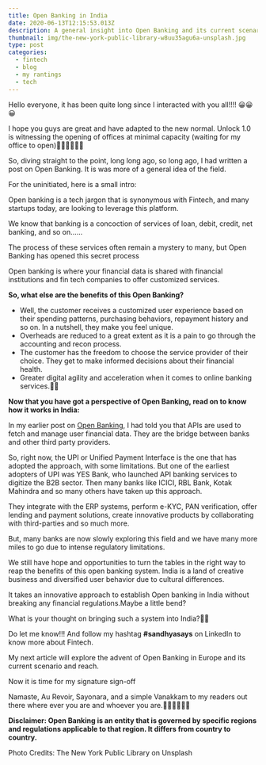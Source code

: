 ```yaml
---
title: Open Banking in India
date: 2020-06-13T12:15:53.013Z
description: A general insight into Open Banking and its current scenario in India
thumbnail: img/the-new-york-public-library-w8uu35agu6a-unsplash.jpg
type: post
categories:
  - fintech
  - blog
  - my rantings
  - tech
---
```

Hello everyone, it has been quite long since I interacted with you all!!!! 😀😀😀

I hope you guys are great and have adapted to the new normal. Unlock 1.0 is witnessing the opening of offices at minimal capacity (waiting for my office to open)👩‍💻👩‍💻👩‍💻

So, diving straight to the point, long long ago, so long ago, I had written a post on Open Banking. It is was more of a general idea of the field.

For the uninitiated, here is a small intro:

Open banking is a tech jargon that is synonymous with Fintech, and many startups today, are looking to leverage this platform.

We know that banking is a concoction of services of loan, debit, credit, net banking, and so on……

The process of these services often remain a mystery to many, but Open Banking has opened this secret process

Open banking is where your financial data is shared with financial institutions and fin tech companies to offer customized services.

**So, what else are the benefits of this Open Banking?**

* Well, the customer receives a customized user experience based on their spending patterns, purchasing behaviors, repayment history and so on. In a nutshell, they make you feel unique.
* Overheads are reduced to a great extent as it is a pain to go through the accounting and recon process.
* The customer has the freedom to choose the service provider of their choice. They get to make informed decisions about their financial health.
* Greater digital agility and acceleration when it comes to online banking services.🤳🤳

**Now that you have got a perspective of Open Banking, read on to know how it works in India:**

In my earlier post on [Open Banking](https://www.thecontentstartup.com/open-banking-what-is-it/), I had told you that APIs are used to fetch and manage user financial data. They are the bridge between banks and other third party providers.

So, right now, the UPI or Unified Payment Interface is the one that has adopted the approach, with some limitations. But one of the earliest adopters of UPI was YES Bank, who launched API banking services to digitize the B2B sector. Then many banks like ICICI, RBL Bank, Kotak Mahindra and so many others have taken up this approach.

They integrate with the ERP systems, perform e-KYC, PAN verification, offer lending and payment solutions, create innovative products by collaborating with third-parties and so much more.

But, many banks are now slowly exploring this field and we have many more miles to go due to intense regulatory limitations.

We still have hope and opportunities to turn the tables in the right way to reap the benefits of this open banking system. India is a land of creative business and diversified user behavior due to cultural differences.

It takes an innovative approach to establish Open banking in India without breaking any financial regulations.Maybe a little bend?

What is your thought on bringing such a system into India?🤔🤔

Do let me know!!! And follow my hashtag **\#sandhyasays** on LinkedIn to know more about Fintech.

My next article will explore the advent of Open Banking in Europe and its current scenario and reach.

Now it is time for my signature sign-off

Namaste, Au Revoir, Sayonara, and a simple Vanakkam to my readers out there where ever you are and whoever you are.🙋‍♀️🙋‍♀️🙋‍♀️

**Disclaimer: Open Banking is an entity that is governed by specific regions and regulations applicable to that region. It differs from country to country.**

Photo Credits: The New York Public Library on Unsplash